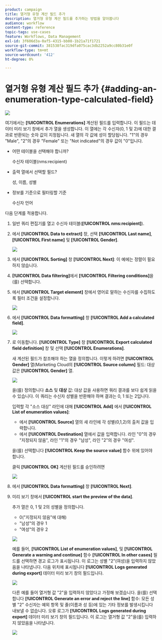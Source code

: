 ```yaml
---
product: campaign
title: 열거형 유형 계산 필드 추가
description: 열거형 유형 계산 필드를 추가하는 방법을 알아봅니다
audience: workflow
content-type: reference
topic-tags: use-cases
feature: Workflows, Data Management
exl-id: 3f606d3a-0af5-4315-bb08-1b21a71f1721
source-git-commit: 381538fac319dfa075cac3db2252a9cc80b31e0f
workflow-type: tm+mt
source-wordcount: '412'
ht-degree: 0%

---
```


# 열거형 유형 계산 필드 추가 {#adding-an-enumeration-type-calculated-field}

![](../../assets/v7-only.svg)

여기에서는 **[!UICONTROL Enumerations]** 계산된 필드를 입력합니다. 이 필드는 데이터 미리 보기 창에서 추가 열을 생성합니다. 이 열에는 각 수신자(0, 1 및 2)에 대한 결과로 반환되는 숫자 값이 지정됩니다. 새 열의 각 값에 성이 할당됩니다. &quot;1&quot;의 경우 &quot;Male&quot;, &quot;2&quot;의 경우 &quot;Female&quot; 또는 &quot;Not indicated&quot;의 경우 값이 &quot;0&quot;입니다.

* 어떤 테이블을 선택해야 합니까?

   수신자 테이블(nms:recipient)

* 출력 열에서 선택할 필드?

   성, 이름, 성별

* 정보를 기준으로 필터링할 기준

   수신자 언어

다음 단계를 적용합니다.

1. 일반 쿼리 편집기를 열고 수신자 테이블(**[!UICONTROL nms:recipient]**).
1. 에서 **[!UICONTROL Data to extract]** 창, 선택 **[!UICONTROL Last name]**, **[!UICONTROL First name]** 및 **[!UICONTROL Gender]**.

   ![](assets/query_editor_nveau_73.png)

1. 에서 **[!UICONTROL Sorting]** 창 **[!UICONTROL Next]**: 이 예에는 정렬이 필요하지 않습니다.
1. **[!UICONTROL Data filtering]**&#x200B;에서 **[!UICONTROL Filtering conditions]**&#x200B;을(를) 선택합니다.
1. 에서 **[!UICONTROL Target element]** 창에서 영어로 말하는 수신자를 수집하도록 필터 조건을 설정합니다.

   ![](assets/query_editor_nveau_74.png)

1. 에서 **[!UICONTROL Data formatting]** 창 **[!UICONTROL Add a calculated field]**.

   ![](assets/query_editor_nveau_75.png)

1. 로 이동합니다. **[!UICONTROL Type]** 창 **[!UICONTROL Export calculated field definition]** 창 및 선택 **[!UICONTROL Enumerations]**.

   새 계산된 필드가 참조해야 하는 열을 정의합니다. 이렇게 하려면 **[!UICONTROL Gender]** 열(Marketing Cloud의 **[!UICONTROL Source column]** 필드: 대상 값은 **[!UICONTROL Gender]** 열.

   ![](assets/query_editor_nveau_76.png)

   을(를) 정의합니다 **소스** 및 **대상** 값: 대상 값을 사용하면 쿼리 결과를 보다 쉽게 읽을 수 있습니다. 이 쿼리는 수신자 성별을 반환해야 하며 결과는 0, 1 또는 2입니다.

   입력할 각 &quot;소스 대상&quot; 라인에 대해 **[!UICONTROL Add]** 에서 **[!UICONTROL List of enumeration values]**:

   * 에서 **[!UICONTROL Source]** 열의 새 라인에 각 성별(0,1,2)의 출처 값을 입력합니다.
   * 에서 **[!UICONTROL Destination]** 열에서 값을 입력합니다. 라인 &quot;0&quot;의 경우 &quot;지정되지 않음&quot;, 라인 &quot;1&quot;의 경우 &quot;남성&quot;, 라인 &quot;2&quot;의 경우 &quot;여성&quot;.

   을(를) 선택합니다 **[!UICONTROL Keep the source value]** 함수 위에 있어야 합니다.

   클릭 **[!UICONTROL OK]** 계산된 필드를 승인하려면

   ![](assets/query_editor_nveau_77.png)

1. 에서 **[!UICONTROL Data formatting]** 창 **[!UICONTROL Next]**.
1. 미리 보기 창에서 **[!UICONTROL start the preview of the data]**.

   추가 열은 0, 1 및 2의 성별을 정의합니다.

   * 0(&quot;지정되지 않음&quot;에 대해)
   * &quot;남성&quot;의 경우 1
   * &quot;여성&quot;의 경우 2

   ![](assets/query_editor_nveau_78.png)

   예를 들어, **[!UICONTROL List of enumeration values]**, 및 **[!UICONTROL Generate a warning and continue]** 함수 **[!UICONTROL In other cases]** 필드를 선택하면 경고 로그가 표시됩니다. 이 로그는 성별 &quot;2&quot;(여성)을 입력하지 않았음을 나타냅니다. 다음 위치에 표시됩니다 **[!UICONTROL Logs generated during export]** 데이터 미리 보기 창의 필드입니다.

   ![](assets/query_editor_nveau_79.png)

   다른 예를 들어 열거형 값 &quot;2&quot;을 입력하지 않았다고 가정해 보겠습니다. 을(를) 선택합니다 **[!UICONTROL Generate an error and reject the line]** 함수: 모든 성별 &quot;2&quot; 수신자는 예외 항목 및 줄(이름과 성 등)에 있는 기타 정보를 발생시킵니다 내보낼 수 없습니다. 오류 로그가 **[!UICONTROL Logs generated during export]** 데이터 미리 보기 창의 필드입니다. 이 로그는 열거형 값 &quot;2&quot;을(를) 입력하지 않았음을 나타냅니다.

   ![](assets/query_editor_nveau_80.png)
